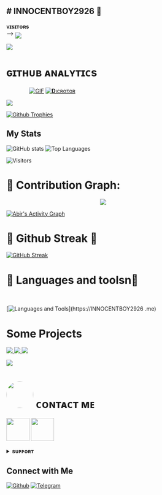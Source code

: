 ## # INNOCENTBOY2926 👋

<!--
**INNOCENTBOY2926/INNOCENTBOY2926** is a ✨ _special_ ✨ repository because its `README.md` (this file) appears on your GitHub profile.

Here are some ideas to get you started:

- 🔭 I’m currently working on ...
- 🌱 I’m currently learning ...
- 👯 I’m looking to collaborate on ...
- 🤔 I’m looking for help with ...
- 💬 Ask me about ...
- 📫 How to reach me: ...
- 😄 Pronouns: ...
- ⚡ Fun fact: ...
-->
<b>ᴠɪsɪᴛᴏʀs</b><br>
 -->    <img align="middle" src="https://profile-counter.glitch.me/INNOCENTBOY2926/count.svg" />
</p>

[<img src="https://graph.org/file/68040f730b0c1f4d1c691.jpg"/>](https://github.com/INNOCENTBOY2926)
<h1> ɢɪᴛʜᴜʙ ᴀɴᴀʟʏᴛɪᴄs </h1>

 ㅤ ㅤ ㅤㅤ[![GIF](https://github.com/INNOCENTBOY2926/INNOCENTBOY2926/blob/main/INNOCENTBOY2926.gif)](https://github.com/SAIFDEAD)
   [![𝐃ιϲʀατoʀ](https://github-stats-alpha.vercel.app/api?username=INNOCENTBOY2926 "INNOCENTBOY2926")](https://github-stats-alpha.vercel.app/api?username=INNOCENTBOY2926 "INNOCENTBOY2926")
                                                          
<img src="https://readme-typing-svg.herokuapp.com?color=33DD33&width=500&lines=🦋𝐖𝙻𝙴𝙲𝙾𝙼𝙴+𝐓𝚘+𝐈𝐍𝐍𝐎𝐂𝐄𝐍𝐓+𝑩𝑶𝒀+𝐃𝙸𝙲𝚃𝙰𝚃𝙾𝚁+𝐆𝙸𝚃𝙷𝚄𝙱+🌹">

<!--
INNOCENTBOY2926/INNOCENTBOY2926 is a ✨ special ✨ repository because its `README.md` (this file) appears on your GitHub profile.
You can click the Preview link to take a look at your changes.
--->

  [![Github Trophies](https://github-profile-trophy.vercel.app/?username=INNOCENTBOY2926&theme=transparent&no-bg=true&margin-w=15&margin-h=10&row=1&column=6&count_private=true)](https://INNOCENTBOY2926.me)
  
## My Stats

![GitHub stats](https://github-readme-stats.vercel.app/api?username=INNOCENTBOY2926&show_icons=true&theme=radical)
![Top Languages](https://github-readme-stats.vercel.app/api/top-langs/?username=INNOCENTBOY2926&layout=compact&theme=midnight-purple&hide=Css)

![Visitors](https://visitor-badge.laobi.icu/badge?page_id=INNOCENTBOY2926)


# 🌹 Contribution Graph:


<p align="center">
  <a href="https://github.com/INNOCENTBOY2926">
    <img src="https://github-readme-streak-stats.herokuapp.com/?usename=INNOCENTBOY2926#version3"/>
  </a>
</p>
<a href="https://github.com/INNOCENTBOY2926"><img alt="Abir's Activity Graph" src="https://ghactivity.mrayush.me/graph?username=INNOCENTBOY2926&bg_color=1F222E&color=F8D866&line=F85D7F&point=FFFFFF&hide_border=true" /></a>

# 🎊 Github Streak 🦋

  [![GitHub Streak](https://streak-stats.demolab.com?user=INNOCENTBOY2926&theme=radical&border_radius=5&date_format=j%20M%5B%20Y%5D&fire=FF8100)](https://INNOCENTBOY2926.me)

# 💖 Languages and toolsn💖
</br>

[![Languages and Tools](https://skillicons.dev/icons?i=androidstudio,bash,vscode,docker,git,github,linux,heroku,arduino,redis,mongodb,java,html,py,c,ts,js,deno,flutter,fastapi&perline=10)](https://INNOCENTBOY2926 .me)

# Some Projects

<a href="https://github.com/INNOCENTBOY2926/INNOCENT_X_SPAM.git">
  <img src="https://github-readme-stats.vercel.app/api/pin/?username=INNOCENTBOY2926&repo=INNOCENT_X_SPAM&cache_seconds=86400&theme=gotham">
</a>

<a href="https://github.com/INNOCENTBOY2926/INNOCENTMUSIC">
  <img src="https://github-readme-stats.vercel.app/api/pin/?username=INNOCENTBOY2926&repo=INNOCENTMUSIC&cache_seconds=86400&theme=gotham">
</a>

<a href="https://github.com/INNOCENTBOY2926/INNOCENTUSERBOT">
  <img src="https://github-readme-stats.vercel.app/api/pin/?username=INNOCENTBOY2926&repo=INNOCENTUSERBOT&cache_seconds=86400&theme=gotham">
</a>

[<img src="https://github.com/INNOCENTBOY2926/INNOCENTBOY2926/blob/master/resources/hr.gif"/>](https://github.com/INNOCENTBOY2926)

<h1> <img src="https://te.legra.ph/file/1f5f400d5a16ae3a89343.jpg" width="70px" style="border-radius: 50%"> ᴄᴏɴᴛᴀᴄᴛ ᴍᴇ </h1>

[<img src="https://te.legra.ph/file/3f6810f790713b26fe826.jpg" width="60px">](https://tg://openmessage?user_id=5059737154) [<img src="https://te.legra.ph/file/2a7a17fc66a8f5fe785c3.jpg" width="60px">](https://github.com/INNOCENTBOY2926) 

<details>
<summary><b>sᴜᴘᴘᴏʀᴛ</b></summary>
<a href="https://t.me/THE_FUCKER_BOTS_2926"><img title="Telegram" src="https://img.shields.io/badge/Telegram-%23000000.svg?&style=for-the-badge&logo=telegram&logoColor=61DAFB"></a>
</details>

## Connect with Me

[![Github](https://img.shields.io/badge/-Github-181717?style=for-the-badge&logo=Github&logoColor=white)](https://github.com/INNOCENTBOY2926)
[![Telegram](https://img.shields.io/badge/Telegram-2CA5E0?style=for-the-badge&logo=telegram&logoColor=white)](https://telegram.me/its_innocent_boy_2926)
